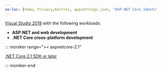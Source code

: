 ```yaml
---
no-loc: [Home, Privacy,Kestrel, appsettings.json, "ASP.NET Core Identity", cookie, Cookie, Blazor, "Blazor Server", "Blazor WebAssembly", "Identity", "Let's Encrypt", Razor, SignalR]
---
```

[Visual Studio 2019](https://visualstudio.microsoft.com/downloads/?utm_medium=microsoft&utm_source=docs.microsoft.com&utm_campaign=inline+link&utm_content=download+vs2019) with the following workloads:

* **ASP.NET and web development**
* **.NET Core cross-platform development**

::: moniker range=">= aspnetcore-2.1"

[.NET Core 2.1 SDK or later](https://dotnet.microsoft.com/download)

::: moniker-end
